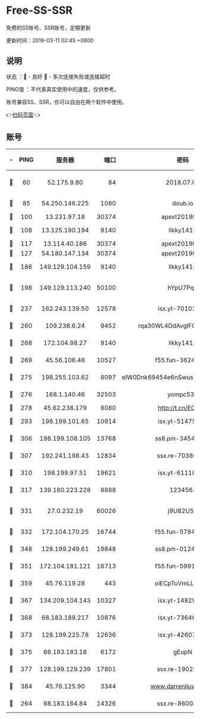 # Free-SS-SSR

免费的SS账号、SSR账号，定期更新

更新时间：2019-03-11 02:45 +0800

## 说明

状态     ：🙂 - 良好 🙁 - 多次连接失败或连接超时

PING值   ：不代表真实使用中的速度，仅供参考。

账号兼容SS、SSR，你可以自由在两个软件中使用。

👉[扫码页面](https://liesauer.github.io/Free-SS-SSR/)👈

## 账号

|-|PING|服务器|端口|密码|加密方式|区域|
|:----:|:----:|:-----:|-----:|:----:|:----:|:----:|
|🙂|60|52.175.9.80|84|2018.07.07|chacha20-ietf-poly1305|HK|
|🙂|85|54.250.146.225|1080|doub.io|aes-256-cfb|JP|
|🙂|100|13.231.97.18|30374|apext2019006|chacha20|JP|
|🙂|108|13.125.190.194|9140|likky1415|aes-256-cfb|KR|
|🙂|117|13.114.40.186|30374|apext2019006|chacha20|JP|
|🙂|127|54.180.147.134|30374|apext2019006|chacha20|KR|
|🙂|186|149.129.104.159|9140|likky1415|aes-256-cfb|HK|
|🙂|198|149.129.113.240|50100|hYpU7PqP|chacha20-ietf-poly1305|CN|
|🙂|237|162.243.139.50|12578|isx.yt-70103288|aes-256-cfb|US|
|🙂|260|109.238.6.24|9452|rqa30WL4DdAvgIFG6Fs3znzTa|aes-256-cfb|FR|
|🙂|268|172.104.98.27|9140|likky1415|aes-256-cfb|JP|
|🙂|269|45.56.106.48|10527|f55.fun-36242266|aes-256-cfb|US|
|🙂|275|198.255.103.62|8097|eIW0Dnk69454e6nSwuspv9DmS201tQ0D|aes-256-cfb|US|
|🙂|276|168.1.140.46|32503|yompc535|aes-256-cfb|AU|
|🙂|278|45.62.238.179|8080|http://t.cn/EGJIyrl|rc4-md5|CA|
|🙂|293|198.199.101.65|10914|isx.yt-51475451|aes-256-cfb|US|
|🙂|306|198.199.108.105|13768|ss8.pm-34548033|aes-256-cfb|US|
|🙂|307|192.241.198.43|12834|ssx.re-70380369|aes-256-cfb|US|
|🙂|310|198.199.97.51|19621|isx.yt-61118042|aes-256-cfb|US|
|🙂|317|139.180.223.228|8888|123456..|aes-256-cfb|JP|
|🙂|331|27.0.232.19|60026|j9U82U53|xchacha20-ietf-poly1305|HK|
|🙂|332|172.104.170.25|16744|f55.fun-57847062|aes-256-cfb|SG|
|🙂|348|128.199.249.61|19848|ss8.pm-01244950|aes-256-cfb|SG|
|🙂|351|172.104.181.121|16713|f55.fun-59911969|aes-256-cfb|SG|
|🙂|359|45.76.119.28|443|oiECpTuVmLLxk4Ts|aes-256-cfb|AU|
|🙂|367|134.209.104.143|10327|isx.yt-14829527|aes-256-cfb|SG|
|🙂|368|68.183.189.217|10876|isx.yt-73646645|aes-256-cfb|SG|
|🙂|373|128.199.225.78|12636|isx.yt-42607822|aes-256-cfb|SG|
|🙂|375|68.183.183.18|6172|gEupN|aes-256-cfb|SG|
|🙂|377|128.199.129.239|17801|ssx.re-19029637|aes-256-cfb|SG|
|🙂|384|45.76.125.90|3344|www.darrenliuwei.com|aes-256-cfb|AU|
|🙂|264|68.183.164.84|14326|ssx.re-86003792|aes-256-cfb|US|
